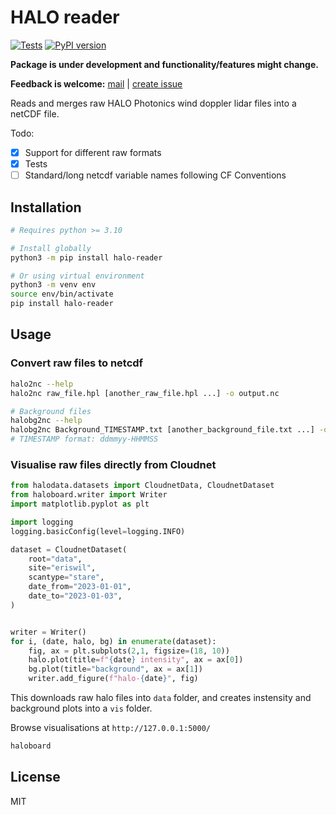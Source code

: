 # HALO reader

[![Tests](https://github.com/actris-cloudnet/halo-reader/actions/workflows/ci.yml/badge.svg)](https://github.com/actris-cloudnet/halo-reader/actions/workflows/ci.yml)
[![PyPI version](https://badge.fury.io/py/halo-reader.svg)](https://badge.fury.io/py/halo-reader)

**Package is under development and functionality/features might change.**

**Feedback is welcome:**
[mail](mailto:actris-cloudnet@fmi.fi) |
[create issue](https://github.com/actris-cloudnet/halo-reader/issues/new)

Reads and merges raw HALO Photonics wind doppler lidar files into a netCDF file.

Todo:

* [x] Support for different raw formats
* [x] Tests
* [ ] Standard/long netcdf variable names following CF Conventions

## Installation

```bash
# Requires python >= 3.10

# Install globally
python3 -m pip install halo-reader

# Or using virtual environment
python3 -m venv env
source env/bin/activate
pip install halo-reader
```

## Usage

### Convert raw files to netcdf

```bash
halo2nc --help
halo2nc raw_file.hpl [another_raw_file.hpl ...] -o output.nc

# Background files
halobg2nc --help
halobg2nc Background_TIMESTAMP.txt [another_background_file.txt ...] -o output.nc
# TIMESTAMP format: ddmmyy-HHMMSS
```

### Visualise raw files directly from Cloudnet

```python
from halodata.datasets import CloudnetData, CloudnetDataset
from haloboard.writer import Writer
import matplotlib.pyplot as plt

import logging
logging.basicConfig(level=logging.INFO)

dataset = CloudnetDataset(
    root="data",
    site="eriswil",
    scantype="stare",
    date_from="2023-01-01",
    date_to="2023-01-03",
)


writer = Writer()
for i, (date, halo, bg) in enumerate(dataset):
    fig, ax = plt.subplots(2,1, figsize=(18, 10))
    halo.plot(title=f"{date} intensity", ax = ax[0])
    bg.plot(title="background", ax = ax[1])
    writer.add_figure(f"halo-{date}", fig)
```
This downloads raw halo files into `data` folder,
and creates instensity and background plots into a `vis` folder.

Browse visualisations at `http://127.0.0.1:5000/`
```bash
haloboard
```





## License

MIT
